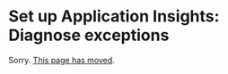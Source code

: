 <properties 
    pageTitle="Dependency Tracking in Application Insights" 
    description="Analyze usage, availability and performance of your on-premises or Microsoft Azure web application with Application Insights." 
    services="application-insights" 
    documentationCenter=".net"
    authors="alancameronwills" 
    manager="douge"/>

<tags 
    ms.service="application-insights" 
    ms.workload="tbd" 
    ms.tgt_pltfrm="ibiza" 
    ms.devlang="na" 
    ms.topic="article" 
    ms.date="10/08/2015" 
    ms.author="awills"/>


# Set up Application Insights: Diagnose exceptions

Sorry. [This page has moved](app-insights-asp-net-exception.md).
 
